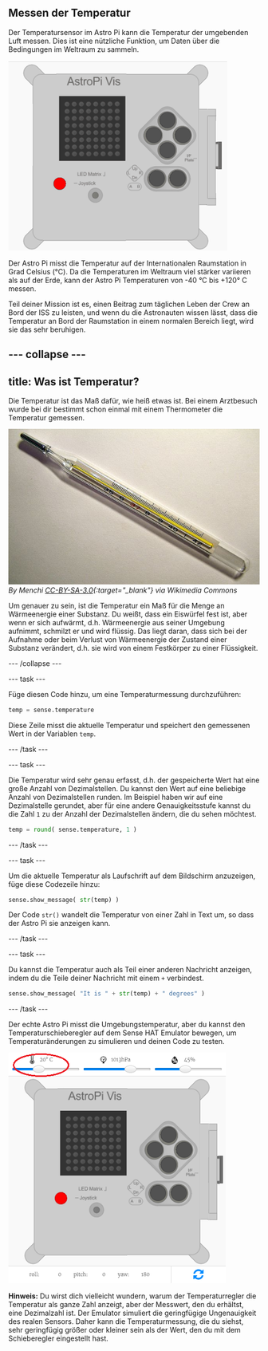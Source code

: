 ## Messen der Temperatur

Der Temperatursensor im Astro Pi kann die Temperatur der umgebenden Luft messen. Dies ist eine nützliche Funktion, um Daten über die Bedingungen im Weltraum zu sammeln.

![Nachricht über die Temperatur](images/degrees-message.gif)

Der Astro Pi misst die Temperatur auf der Internationalen Raumstation in Grad Celsius (&deg;C). Da die Temperaturen im Weltraum viel stärker variieren als auf der Erde, kann der Astro Pi Temperaturen von -40 °C bis +120° C messen.

Teil deiner Mission ist es, einen Beitrag zum täglichen Leben der Crew an Bord der ISS zu leisten, und wenn du die Astronauten wissen lässt, dass die Temperatur an Bord der Raumstation in einem normalen Bereich liegt, wird sie das sehr beruhigen.

## \--- collapse \---

## title: Was ist Temperatur?

Die Temperatur ist das Maß dafür, wie heiß etwas ist. Bei einem Arztbesuch wurde bei dir bestimmt schon einmal mit einem Thermometer die Temperatur gemessen.

![Thermometer](images/thermometer.JPG) *By Menchi [CC-BY-SA-3.0](http://creativecommons.org/licenses/by-sa/3.0/){:target="_blank"} via Wikimedia Commons*

Um genauer zu sein, ist die Temperatur ein Maß für die Menge an Wärmeenergie einer Substanz. Du weißt, dass ein Eiswürfel fest ist, aber wenn er sich aufwärmt, d.h. Wärmeenergie aus seiner Umgebung aufnimmt, schmilzt er und wird flüssig. Das liegt daran, dass sich bei der Aufnahme oder beim Verlust von Wärmeenergie der Zustand einer Substanz verändert, d.h. sie wird von einem Festkörper zu einer Flüssigkeit.

\--- /collapse \---

\--- task \---

Füge diesen Code hinzu, um eine Temperaturmessung durchzuführen:

```python
temp = sense.temperature
```

Diese Zeile misst die aktuelle Temperatur und speichert den gemessenen Wert in der Variablen `temp`.

\--- /task \---

\--- task \---

Die Temperatur wird sehr genau erfasst, d.h. der gespeicherte Wert hat eine große Anzahl von Dezimalstellen. Du kannst den Wert auf eine beliebige Anzahl von Dezimalstellen runden. Im Beispiel haben wir auf eine Dezimalstelle gerundet, aber für eine andere Genauigkeitsstufe kannst du die Zahl `1` zu der Anzahl der Dezimalstellen ändern, die du sehen möchtest.

```python
temp = round( sense.temperature, 1 )
```

\--- /task \---

\--- task \---

Um die aktuelle Temperatur als Laufschrift auf dem Bildschirm anzuzeigen, füge diese Codezeile hinzu:

```python
sense.show_message( str(temp) )
```

Der Code `str()` wandelt die Temperatur von einer Zahl in Text um, so dass der Astro Pi sie anzeigen kann.

\--- /task \---

\--- task \---

Du kannst die Temperatur auch als Teil einer anderen Nachricht anzeigen, indem du die Teile deiner Nachricht mit einem `+` verbindest.

```python
sense.show_message( "It is " + str(temp) + " degrees" )
```

\--- /task \---

Der echte Astro Pi misst die Umgebungstemperatur, aber du kannst den Temperaturschieberegler auf dem Sense HAT Emulator bewegen, um Temperaturänderungen zu simulieren und deinen Code zu testen.

![Temperaturschieberegler](images/temperature-slider.png)

**Hinweis:** Du wirst dich vielleicht wundern, warum der Temperaturregler die Temperatur als ganze Zahl anzeigt, aber der Messwert, den du erhältst, eine Dezimalzahl ist. Der Emulator simuliert die geringfügige Ungenauigkeit des realen Sensors. Daher kann die Temperaturmessung, die du siehst, sehr geringfügig größer oder kleiner sein als der Wert, den du mit dem Schieberegler eingestellt hast.